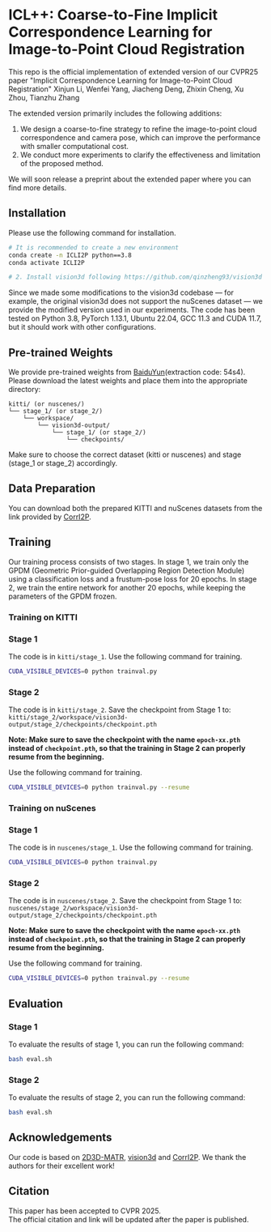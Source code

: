 # ICL++: Coarse-to-Fine Implicit Correspondence Learning for Image-to-Point Cloud Registration
This repo is the official implementation of extended version of our CVPR25 paper "Implicit Correspondence Learning for Image-to-Point Cloud Registration"
Xinjun Li, Wenfei Yang, Jiacheng Deng, Zhixin Cheng, Xu Zhou, Tianzhu Zhang

The extended version primarily includes the following additions:
1. We design a coarse-to-fine strategy to refine the image-to-point cloud correspondence and camera pose, which can improve the performance with smaller computational cost.
2. We conduct more experiments to clarify the effectiveness and limitation of the proposed method.

We will soon release a preprint about the extended paper where you can find more details.

## Installation
Please use the following command for installation.

```bash
# It is recommended to create a new environment
conda create -n ICLI2P python==3.8
conda activate ICLI2P

# 2. Install vision3d following https://github.com/qinzheng93/vision3d
```
Since we made some modifications to the vision3d codebase — for example, the original vision3d does not support the nuScenes dataset — we provide the modified version used in our experiments.
The code has been tested on Python 3.8, PyTorch 1.13.1, Ubuntu 22.04, GCC 11.3 and CUDA 11.7, but it should work with other configurations.

## Pre-trained Weights
We provide pre-trained weights from [BaiduYun](https://pan.baidu.com/s/16BVtBUjiBTNy-UdbrIHYng?pwd=54s4)(extraction code: 54s4). Please download the latest weights and place them into the appropriate directory:
```
kitti/ (or nuscenes/)
└── stage_1/ (or stage_2/)
    └── workspace/
        └── vision3d-output/
            └── stage_1/ (or stage_2/)
                └── checkpoints/
```
Make sure to choose the correct dataset (kitti or nuscenes) and stage (stage_1 or stage_2) accordingly.

## Data Preparation
You can download both the prepared KITTI and nuScenes datasets from the link provided by [CorrI2P](https://github.com/rsy6318/CorrI2P).

## Training
Our training process consists of two stages. In stage 1, we train only the GPDM (Geometric Prior-guided Overlapping Region Detection Module) using a classification loss and a frustum-pose loss for 20 epochs. In stage 2, we train the entire network for another 20 epochs, while keeping the parameters of the GPDM frozen.
### Training on KITTI
### Stage 1
The code is in `kitti/stage_1`. Use the following command for training.
```bash
CUDA_VISIBLE_DEVICES=0 python trainval.py
```

### Stage 2
The code is in `kitti/stage_2`. 
Save the checkpoint from Stage 1 to:
`kitti/stage_2/workspace/vision3d-output/stage_2/checkpoints/checkpoint.pth`

**Note: Make sure to save the checkpoint with the name `epoch-xx.pth` instead of `checkpoint.pth`, so that the training in Stage 2 can properly resume from the beginning.**

Use the following command for training.
```bash
CUDA_VISIBLE_DEVICES=0 python trainval.py --resume
```

### Training on nuScenes
### Stage 1
The code is in `nuscenes/stage_1`. Use the following command for training.
```bash
CUDA_VISIBLE_DEVICES=0 python trainval.py
```

### Stage 2
The code is in `nuscenes/stage_2`. 
Save the checkpoint from Stage 1 to:
`nuscenes/stage_2/workspace/vision3d-output/stage_2/checkpoints/checkpoint.pth`

**Note: Make sure to save the checkpoint with the name `epoch-xx.pth` instead of `checkpoint.pth`, so that the training in Stage 2 can properly resume from the beginning.**

Use the following command for training.
```bash
CUDA_VISIBLE_DEVICES=0 python trainval.py --resume
```

## Evaluation
### Stage 1
To evaluate the results of stage 1, you can run the following command:
```bash
bash eval.sh
```

### Stage 2
To evaluate the results of stage 2, you can run the following command:
```bash
bash eval.sh
```

## Acknowledgements
Our code is based on [2D3D-MATR](https://github.com/minhaolee/2D3DMATR), [vision3d](https://github.com/qinzheng93/vision3d) and [CorrI2P](https://github.com/rsy6318/CorrI2P). 
We thank the authors for their excellent work!

## Citation
This paper has been accepted to CVPR 2025.  
The official citation and link will be updated after the paper is published.